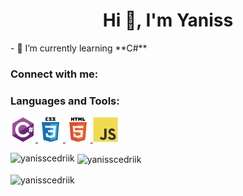 <h1 align="center">Hi 👋, I'm Yaniss</h1>
- 🌱 I’m currently learning **C#**

<h3 align="left">Connect with me:</h3>
<p align="left">
</p>

<h3 align="left">Languages and Tools:</h3>
<p align="left"> <a href="https://www.w3schools.com/cs/" target="_blank" rel="noreferrer"> <img src="https://raw.githubusercontent.com/devicons/devicon/master/icons/csharp/csharp-original.svg" alt="csharp" width="40" height="40"/> </a> <a href="https://www.w3schools.com/css/" target="_blank" rel="noreferrer"> <img src="https://raw.githubusercontent.com/devicons/devicon/master/icons/css3/css3-original-wordmark.svg" alt="css3" width="40" height="40"/> </a> <a href="https://www.w3.org/html/" target="_blank" rel="noreferrer"> <img src="https://raw.githubusercontent.com/devicons/devicon/master/icons/html5/html5-original-wordmark.svg" alt="html5" width="40" height="40"/> </a> <a href="https://developer.mozilla.org/en-US/docs/Web/JavaScript" target="_blank" rel="noreferrer"> <img src="https://raw.githubusercontent.com/devicons/devicon/master/icons/javascript/javascript-original.svg" alt="javascript" width="40" height="40"/> </a> </p>

<p><img align="left" src="https://github-readme-stats.vercel.app/api/top-langs?username=yanisscedriik&show_icons=true&locale=en&layout=compact" alt="yanisscedriik" /></p>

<p>&nbsp;<img align="center" src="https://github-readme-stats.vercel.app/api?username=yanisscedriik&show_icons=true&locale=en" alt="yanisscedriik" /></p>

<p><img align="center" src="https://github-readme-streak-stats.herokuapp.com/?user=yanisscedriik&" alt="yanisscedriik" /></p>

<!---
YanissCedriik/YanissCedriik is a ✨ special ✨ repository because its `README.md` (this file) appears on your GitHub profile.
You can click the Preview link to take a look at your changes.
--->
